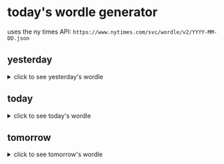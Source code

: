 # today's wordle generator

uses the ny times API: `https://www.nytimes.com/svc/wordle/v2/YYYY-MM-DD.json`

## yesterday

<details>
    <summary>click to see yesterday's wordle</summary>

    splat

</details>

## today

<details>
    <summary>click to see today's wordle</summary>

    occur

</details>

## tomorrow

<details>
    <summary>click to see tomorrow's wordle</summary>

    smirk

</details>

